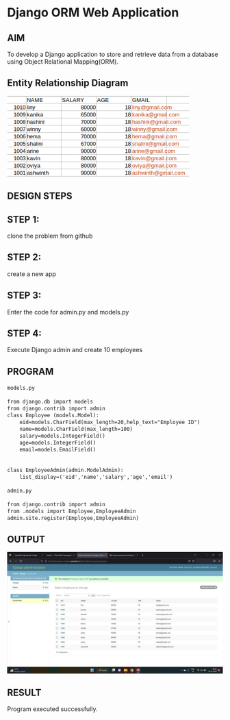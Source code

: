 # Django ORM Web Application

## AIM
To develop a Django application to store and retrieve data from a database using Object Relational Mapping(ORM).

## Entity Relationship Diagram

![DJANGO---ORM](orm1.png)

## DESIGN STEPS

## STEP 1:
clone the problem from github

## STEP 2:
create a new app

## STEP 3:
Enter the code for admin.py and models.py

## STEP 4:
Execute Django admin and create 10 employees

## PROGRAM
```
models.py

from django.db import models
from django.contrib import admin
class Employee (models.Model):
    eid=models.CharField(max_length=20,help_text="Employee ID")
    name=models.CharField(max_length=100)
    salary=models.IntegerField()
    age=models.IntegerField()
    email=models.EmailField()


class EmployeeAdmin(admin.ModelAdmin):
    list_display=('eid','name','salary','age','email')

admin.py

from django.contrib import admin
from .models import Employee,EmployeeAdmin
admin.site.register(Employee,EmployeeAdmin)
```

## OUTPUT
![DJANGO---ORM](orm2.jpeg)


## RESULT
Program executed successfully.